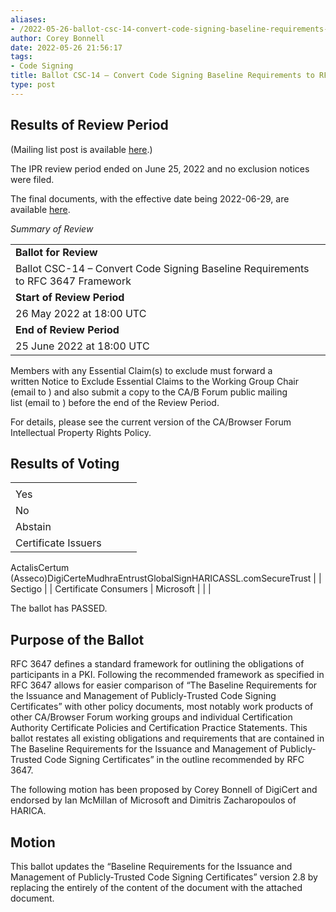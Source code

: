 ```yaml
---
aliases:
- /2022-05-26-ballot-csc-14-convert-code-signing-baseline-requirements-to-rfc-3647-framework/
author: Corey Bonnell
date: 2022-05-26 21:56:17
tags:
- Code Signing
title: Ballot CSC-14 – Convert Code Signing Baseline Requirements to RFC 3647 Framework
type: post
---
```


## Results of Review Period 

(Mailing list post is available [here][1].)

The IPR review period ended on June 25, 2022 and no exclusion notices were filed.

The final documents, with the effective date being 2022-06-29, are available [here][2].

_Summary of Review_

| | |
| --- | --- |
| **Ballot for Review** |
Ballot CSC-14 – Convert Code Signing Baseline Requirements to RFC 3647 Framework |
| **Start of Review Period** |
26 May 2022 at 18:00 UTC |
| **End of Review Period** |
25 June 2022 at 18:00 UTC |

Members with any Essential Claim(s) to exclude must forward a written Notice to Exclude Essential Claims to the Working Group Chair (email to ) and also submit a copy to the CA/B Forum public mailing list (email to ) before the end of the Review Period.

For details, please see the current version of the CA/Browser Forum Intellectual Property Rights Policy.

## Results of Voting 

| | | | |
| --- | --- | --- | --- |
| |
Yes |
No |
Abstain | |
Certificate Issuers |
ActalisCertum (Asseco)DigiCerteMudhraEntrustGlobalSignHARICASSL.comSecureTrust
| |
Sectigo | |
Certificate Consumers |
Microsoft
| | |

The ballot has PASSED.

## Purpose of the Ballot 

RFC 3647 defines a standard framework for outlining the obligations of participants in a PKI. Following the recommended framework as specified in RFC 3647 allows for easier comparison of “The Baseline Requirements for the Issuance and Management of Publicly‐Trusted Code Signing Certificates” with other policy documents, most notably work products of other CA/Browser Forum working groups and individual Certification Authority Certificate Policies and Certification Practice Statements. This ballot restates all existing obligations and requirements that are contained in The Baseline Requirements for the Issuance and Management of Publicly‐Trusted Code Signing Certificates” in the outline recommended by RFC 3647.

The following motion has been proposed by Corey Bonnell of DigiCert and endorsed by Ian McMillan of Microsoft and Dimitris Zacharopoulos of HARICA.

## Motion 

This ballot updates the “Baseline Requirements for the Issuance and Management of Publicly‐Trusted Code Signing Certificates” version 2.8 by replacing the entirely of the content of the document with the attached document.

[1]: https://lists.cabforum.org/pipermail/cscwg-public/2022-June/000823.html
[2]: /baseline-requirements-code-signing/